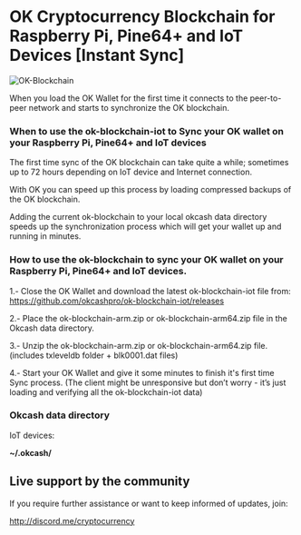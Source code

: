 # OK Cryptocurrency Blockchain for Raspberry Pi, Pine64+ and IoT Devices [Instant Sync]

![OK-Blockchain](http://i.imgur.com/LLkiV14.jpg)

When you load the OK Wallet for the first time it connects to the peer-to-peer network and starts to synchronize the OK blockchain. 

### When to use the ok-blockchain-iot to Sync your OK wallet on your Raspberry Pi, Pine64+ and IoT devices

The first time sync of the OK blockchain can take quite a while; sometimes up to 72 hours depending on IoT device and Internet connection. 

With OK you can speed up this process by loading compressed backups of the OK blockchain. 

Adding the current ok-blockchain to your local okcash data directory speeds up the synchronization process which will get your wallet up and running in minutes.

### How to use the ok-blockchain to sync your OK wallet on your Raspberry Pi, Pine64+ and IoT devices.

1.- Close the OK Wallet and download the latest ok-blockchain-iot file from:
      https://github.com/okcashpro/ok-blockchain-iot/releases

2.- Place the ok-blockchain-arm.zip or ok-blockchain-arm64.zip file in the Okcash data directory.

3.- Unzip the ok-blockchain-arm.zip or ok-blockchain-arm64.zip file. (includes txleveldb folder + blk0001.dat files)

4.- Start your OK Wallet and give it some minutes to finish it's first time Sync process. 
(The client might be unresponsive but don’t worry - it’s just loading and verifying all the ok-blockchain-iot data)

### Okcash data directory

IoT devices:

**~/.okcash/**

## Live support by the community

If you require further assistance or want to keep informed of updates, join:

http://discord.me/cryptocurrency
